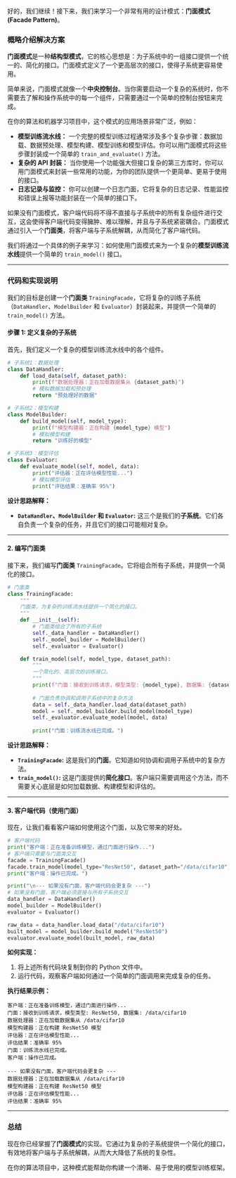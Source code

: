 好的，我们继续！接下来，我们来学习一个非常有用的设计模式：**门面模式 (Facade Pattern)**。

### 概略介绍解决方案

**门面模式**是一种**结构型模式**，它的核心思想是：为子系统中的一组接口提供一个统一的、简化的接口。门面模式定义了一个更高层次的接口，使得子系统更容易使用。

简单来说，门面模式就像一个**中央控制台**。当你需要启动一个复杂的系统时，你不需要去了解和操作系统中的每一个组件，只需要通过一个简单的控制台按钮来完成。

在你的算法和机器学习项目中，这个模式的应用场景非常广泛，例如：

  * **模型训练流水线：** 一个完整的模型训练过程通常涉及多个复杂步骤：数据加载、数据预处理、模型构建、模型训练和模型评估。你可以用门面模式将这些步骤封装成一个简单的 `train_and_evaluate()` 方法。
  * **复杂的 API 封装：** 当你使用一个功能强大但接口复杂的第三方库时，你可以用门面模式来封装一些常用的功能，为你的团队提供一个更简单、更易于使用的接口。
  * **日志记录与监控：** 你可以创建一个日志门面，它将复杂的日志记录、性能监控和错误上报等功能封装在一个简单的接口下。

如果没有门面模式，客户端代码将不得不直接与子系统中的所有复杂组件进行交互，这会使得客户端代码变得臃肿、难以理解，并且与子系统紧密耦合。门面模式通过引入一个**门面类**，将客户端与子系统解耦，从而简化了客户端代码。

我们将通过一个具体的例子来学习：如何使用门面模式来为一个复杂的**模型训练流水线**提供一个简单的 `train_model()` 接口。

-----

### 代码和实现说明

我们的目标是创建一个**门面类** `TrainingFacade`，它将复杂的训练子系统（`DataHandler`、`ModelBuilder` 和 `Evaluator`）封装起来，并提供一个简单的 `train_model()` 方法。

#### 步骤 1: 定义复杂的子系统

首先，我们定义一个复杂的模型训练流水线中的各个组件。

```python
# 子系统1：数据处理
class DataHandler:
    def load_data(self, dataset_path):
        print(f"数据处理器：正在加载数据集从 {dataset_path}")
        # 模拟数据加载和预处理
        return "预处理好的数据"

# 子系统2：模型构建
class ModelBuilder:
    def build_model(self, model_type):
        print(f"模型构建器：正在构建 {model_type} 模型")
        # 模拟模型构建
        return "训练好的模型"

# 子系统3：模型评估
class Evaluator:
    def evaluate_model(self, model, data):
        print("评估器：正在评估模型性能...")
        # 模拟模型评估
        print("评估结果：准确率 95%")
```

**设计思路解释：**

  * **`DataHandler`、`ModelBuilder` 和 `Evaluator`:** 这三个是我们的**子系统**。它们各自负责一个复杂的任务，并且它们的接口可能相对复杂。

-----

#### 2\. 编写门面类

接下来，我们编写**门面类** `TrainingFacade`。它将组合所有子系统，并提供一个简化的接口。

```python
# 门面类
class TrainingFacade:
    """
    门面类，为复杂的训练流水线提供一个简化的接口。
    """
    def __init__(self):
        # 门面类组合了所有的子系统
        self._data_handler = DataHandler()
        self._model_builder = ModelBuilder()
        self._evaluator = Evaluator()

    def train_model(self, model_type, dataset_path):
        """
        一个简化的、高层次的训练接口。
        """
        print(f"门面：接收到训练请求，模型类型: {model_type}, 数据集: {dataset_path}")
        
        # 门面负责协调和调用子系统中的复杂方法
        data = self._data_handler.load_data(dataset_path)
        model = self._model_builder.build_model(model_type)
        self._evaluator.evaluate_model(model, data)
        
        print("门面：训练流水线已完成。")
```

**设计思路解释：**

  * **`TrainingFacade`:** 这是我们的**门面**。它知道如何协调和调用子系统中的复杂方法。
  * **`train_model()`:** 这是门面提供的**简化接口**。客户端只需要调用这个方法，而不需要关心底层是如何加载数据、构建模型和评估的。

-----

#### 3\. 客户端代码（使用门面）

现在，让我们看看客户端如何使用这个门面，以及它带来的好处。

```python
# 客户端代码
print("客户端：正在准备训练模型，通过门面进行操作...")
# 客户端只需要与门面类交互
facade = TrainingFacade()
facade.train_model(model_type="ResNet50", dataset_path="/data/cifar10")
print("客户端：操作已完成。")

print("\n--- 如果没有门面，客户端代码会更复杂 ---")
# 如果没有门面，客户端必须直接与所有子系统交互
data_handler = DataHandler()
model_builder = ModelBuilder()
evaluator = Evaluator()

raw_data = data_handler.load_data("/data/cifar10")
built_model = model_builder.build_model("ResNet50")
evaluator.evaluate_model(built_model, raw_data)
```

**如何实现：**

1.  将上述所有代码块复制到你的 Python 文件中。
2.  运行代码，观察客户端如何通过一个简单的门面调用来完成复杂的任务。

**执行结果示例：**

```
客户端：正在准备训练模型，通过门面进行操作...
门面：接收到训练请求，模型类型: ResNet50, 数据集: /data/cifar10
数据处理器：正在加载数据集从 /data/cifar10
模型构建器：正在构建 ResNet50 模型
评估器：正在评估模型性能...
评估结果：准确率 95%
门面：训练流水线已完成。
客户端：操作已完成。

--- 如果没有门面，客户端代码会更复杂 ---
数据处理器：正在加载数据集从 /data/cifar10
模型构建器：正在构建 ResNet50 模型
评估器：正在评估模型性能...
评估结果：准确率 95%
```

-----

### 总结

现在你已经掌握了**门面模式**的实现。它通过为复杂的子系统提供一个简化的接口，有效地将客户端与子系统解耦，从而大大降低了系统的复杂性。

在你的算法项目中，这种模式能帮助你构建一个清晰、易于使用的模型训练框架。